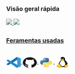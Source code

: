 ##

### Visão geral rápida

<div>
  <a href="https://github.com/sweydmanaf">
  <img height="180em" src="https://github-readme-stats.vercel.app/api?username=raulaguila&show_icons=true&theme=tokyonight&include_all_commits=true&count_private=true"/>
  <img height="180em" src="https://github-readme-stats.vercel.app/api/top-langs/?username=raulaguila&layout=compact&langs_count=7&theme=tokyonight"/>
</div>
  
##
### Feramentas usadas
<div style="display: inline_block"><br>
 <img align="center" alt="Sweyd-VSCode" height="30" width="40" src="icons/vscode-original.svg">
 <img align="center" alt="Sweyd-VSCode" height="30" width="40" src="icons/github-original.svg">
 <img align="center" alt="Sweyd-VSCode" height="30" width="40" src="icons/python-original.svg">
 <img align="center" alt="Sweyd-VSCode" height="30" width="40" src="icons/linux-original.svg">
</div>
